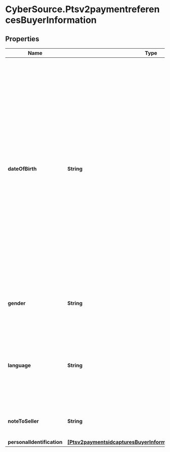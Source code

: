 # CyberSource.Ptsv2paymentreferencesBuyerInformation

## Properties
Name | Type | Description | Notes
------------ | ------------- | ------------- | -------------
**dateOfBirth** | **String** | Recipient's date of birth. **Format**: `YYYYMMDD`.  This field is a `pass-through`, which means that CyberSource ensures that the value is eight numeric characters but otherwise does not verify the value or modify it in any way before sending it to the processor. If the field is not required for the transaction, CyberSource does not forward it to the processor.  | [optional] 
**gender** | **String** | Customer's gender. Possible values are F (female), M (male),O (other). | [optional] 
**language** | **String** | language setting of the user.  Supports 2-character language codes (e.g., en, fr) and 5-character locale values (e.g., en-US, fr-CA).  | [optional] 
**noteToSeller** | **String** | Note to the recipient of the funds in this transaction | [optional] 
**personalIdentification** | [**[Ptsv2paymentsidcapturesBuyerInformationPersonalIdentification]**](Ptsv2paymentsidcapturesBuyerInformationPersonalIdentification.md) |  | [optional] 


